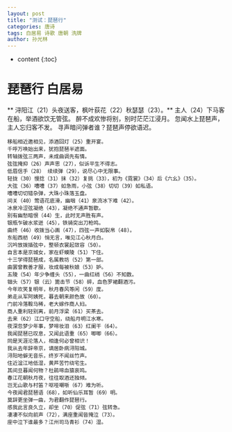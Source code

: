```yaml
---
layout: post
title: "测试：琵琶行"
categories: 唐诗
tags: 白居易 诗歌 唐朝 洗牌
author: 孙光林
---
```


- content
  {:toc}

# 琵琶行 白居易

** 浔阳江（21）头夜送客，枫叶荻花（22）秋瑟瑟（23）。**
主人（24）下马客在船，举酒欲饮无管弦。
醉不成欢惨将别，别时茫茫江浸月。
忽闻水上琵琶声，主人忘归客不发。
寻声暗问弹者谁？琵琶声停欲语迟。

    移船相近邀相见，添酒回灯（25）重开宴。
    千呼万唤始出来，犹抱琵琶半遮面。
    转轴拨弦三两声，未成曲调先有情。
    弦弦掩抑（26）声声思（27），似诉平生不得志。
    低眉信手（28） 续续弹（29），说尽心中无限事。
    轻拢（30）慢捻（31）抹（32）复挑（33），初为《霓裳》（34）后《六幺》（35）。
    大弦（36）嘈嘈（37）如急雨，小弦（38）切切（39）如私语。
    嘈嘈切切错杂弹，大珠小珠落玉盘。
    间关（40）莺语花底滑，幽咽（41）泉流冰下难（42）。
    冰泉冷涩弦凝绝（43），凝绝不通声暂歇。
    别有幽愁暗恨（44）生，此时无声胜有声。
    银瓶乍破水浆迸（45），铁骑突出刀枪鸣。
    曲终（46）收拨当心画（47），四弦一声如裂帛（48)。
    东船西舫（49）悄无言，唯见江心秋月白。
    沉吟放拨插弦中，整顿衣裳起敛容（50）。
    自言本是京城女，家在虾蟆陵（51）下住。
    十三学得琵琶成，名属教坊（52）第一部。
    曲罢曾教善才服，妆成每被秋娘（53）妒。
    五陵（54）年少争缠头（55），一曲红绡（56）不知数。
    钿头（57）银（云）篦击节（58）碎，血色罗裙翻酒污。
    今年欢笑复明年，秋月春风等闲（59）度。
    弟走从军阿姨死，暮去朝来颜色故（60）。
    门前冷落鞍马稀，老大嫁作商人妇。
    商人重利轻别离，前月浮梁（61）买茶去。
    去来（62）江口守空船，绕船月明江水寒。
    夜深忽梦少年事，梦啼妆泪（63）红阑干（64）。
    我闻琵琶已叹息，又闻此语重（65）唧唧（66）。
    同是天涯沦落人，相逢何必曾相识！
    我从去年辞帝京，谪居卧病浔阳城。
    浔阳地僻无音乐，终岁不闻丝竹声。
    住近湓江地低湿，黄芦苦竹绕宅生。
    其间旦暮闻何物？杜鹃啼血猿哀鸣。
    春江花朝秋月夜，往往取酒还独倾。
    岂无山歌与村笛？呕哑嘲哳（67）难为听。
    今夜闻君琵琶语（68），如听仙乐耳暂（69）明。
    莫辞更坐弹一曲，为君翻作琵琶行。
    感我此言良久立，却坐（70）促弦（71）弦转急。
    凄凄不似向前声（72），满座重闻皆掩泣（73）。
    座中泣下谁最多？江州司马青衫（74）湿。
